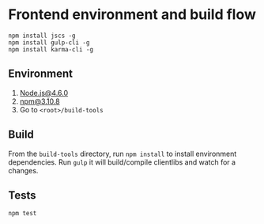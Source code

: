 # Frontend environment and build flow

    npm install jscs -g
    npm install gulp-cli -g
    npm install karma-cli -g


## Environment

1. Node.js@4.6.0
2. npm@3.10.8
3. Go to ```<root>/build-tools```

## Build

From the ```build-tools``` directory, run ```npm install``` to install environment dependencies.
Run ```gulp``` it will build/compile clientlibs and watch for a changes.

## Tests

```npm test```